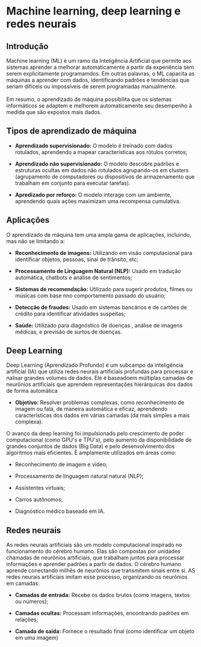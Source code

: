 # Machine learning, deep learning e redes neurais

## Introdução

Machine learning (ML) é um ramo da Inteligência Artificial que permite aos sistemas aprender a melhorar automaticamente a partir da experiência sem serem explicitamente programamdos. Em outras palavras, o ML capacita as máquinas a aprender com dados, identificando padrões e tendências que seriam difíceis ou impossíveis de serem programadas manualmente.
<br></br>
Em resumo, o aprendizado de máquina possibilita que os sistemas informáticos se adaptem e melhorem automaticamente seu desempenho à medida que são expostos mais dados. 

## Tipos de aprendizado de máquina

- **Aprendizado supervisionado:** O modelo é treinado com dados rotulados, aprendendo a mapear características aos rótulos corretos;

- **Aprendizado não supervisionado:** O modelo descobre padrões e estruturas ocultas em dados não rotulados agrupando-os em clusters (agrupamento de computadores ou dispositivos de armazenamento que trabalham em conjunto para executar tarefas).

- **Apredizado por reforço:** O modelo interage com um ambiente, aprendendo quais ações maximizam uma recompensa cumulativa.

## Aplicações 

O aprendizado de máquina tem uma ampla gama de aplicações, incluindo, mas não se limitando a:

- **Reconhecimento de imagens:** Utilizando em visão computacional para identificar objetos, pessoas, sinai de trânsito, etc;

- **Processamento de Linguagem Natural (NLP):** Usado em tradução automática, chatbots e análise de sentimentos;

- **Sistemas de recomendação:** Utilizado para sugerir produtos, filmes ou músicas com base nno comportamento passado do usuário;

- **Detecção de fraudes:** Usado em sistemas bancários e de cartões de crédito para identificar atividades suspeitas;

- **Saúde:** Utilizado para diagnóstico de doenças , análise de imagens médicas, e previsão de surtos de doenças.

## Deep Learning

Deep Learning (Aprendizado Profundo) é um subcampo da inteligência artificial (IA) que utiliza redes neurais artificiais profundas para processar e nalisar grandes volumes de dados. Ele é baseadoem múltiplas camadas de neurônios artificiais que aprendem representações hierárquicas dos dados de forma automática

- **Objetivo:** Resolver problemas complexas, como reconhecimento de imagem ou fala, de maneira automática e eficaz, aprendendo características dos dados em várias camadas (da mais simples a mais complexa).

O avanço da deep learning foi impulsionado pelo crescimento de poder computacional (como GPU's e TPU's), pelo aumento da disponibilidade de grandes conjuntos de dados (Big Data) e pelo desenvolvimento dos algoritmos mais eficientes. É amplamente utilizados em áreas como:

- Reconhecimento de imagem e vídeo; 

- Processamento de linguagem natural natural (NLP);

- Assistentes virtuais;

- Carros autônomos;

- Diagnóstico médico baseado em IA.

## Redes neurais

As redes neurais artificiais são um modelo computacional inspirado no funcionamento do cérebro humano. Elas são compostas por unidades chamadas de neurônios artificiais, que trabalham juntos para processar informações e aprender padrões a partir de dados. O cérebro humano aprende conectando milhẽs de neurônios que transmitem sinais entre si. AS redes neurais artificiais imitam esse processo, organizando os neurônios em camadas:

- **Camadas de entrada:** Recebe os dados brutos (como imagens, textos ou números);

- **Camadas ocultas:** Processam informações, encontrando padrões em relações;

- **Camada de saída:** Fornece o resultado final (como identificar um objeto em uma imagem)


